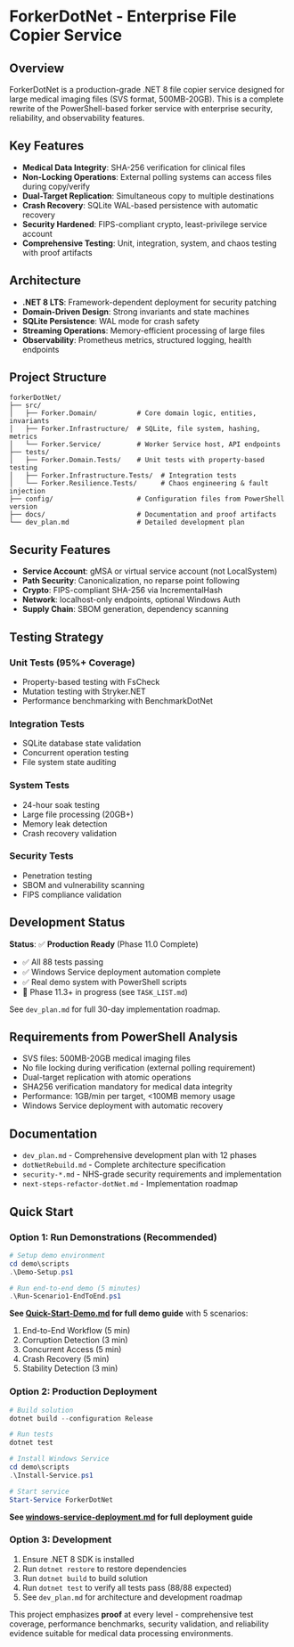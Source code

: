 # ForkerDotNet - Enterprise File Copier Service

## Overview

ForkerDotNet is a production-grade .NET 8 file copier service designed for large medical imaging files (SVS format, 500MB-20GB). This is a complete rewrite of the PowerShell-based forker service with enterprise security, reliability, and observability features.

## Key Features

- **Medical Data Integrity**: SHA-256 verification for clinical files
- **Non-Locking Operations**: External polling systems can access files during copy/verify
- **Dual-Target Replication**: Simultaneous copy to multiple destinations
- **Crash Recovery**: SQLite WAL-based persistence with automatic recovery
- **Security Hardened**: FIPS-compliant crypto, least-privilege service account
- **Comprehensive Testing**: Unit, integration, system, and chaos testing with proof artifacts

## Architecture

- **.NET 8 LTS**: Framework-dependent deployment for security patching
- **Domain-Driven Design**: Strong invariants and state machines
- **SQLite Persistence**: WAL mode for crash safety
- **Streaming Operations**: Memory-efficient processing of large files
- **Observability**: Prometheus metrics, structured logging, health endpoints

## Project Structure

```
forkerDotNet/
├── src/
│   ├── Forker.Domain/          # Core domain logic, entities, invariants
│   ├── Forker.Infrastructure/  # SQLite, file system, hashing, metrics
│   └── Forker.Service/         # Worker Service host, API endpoints
├── tests/
│   ├── Forker.Domain.Tests/    # Unit tests with property-based testing
│   ├── Forker.Infrastructure.Tests/  # Integration tests
│   └── Forker.Resilience.Tests/      # Chaos engineering & fault injection
├── config/                     # Configuration files from PowerShell version
├── docs/                       # Documentation and proof artifacts
└── dev_plan.md                 # Detailed development plan
```

## Security Features

- **Service Account**: gMSA or virtual service account (not LocalSystem)
- **Path Security**: Canonicalization, no reparse point following
- **Crypto**: FIPS-compliant SHA-256 via IncrementalHash
- **Network**: localhost-only endpoints, optional Windows Auth
- **Supply Chain**: SBOM generation, dependency scanning

## Testing Strategy

### Unit Tests (95%+ Coverage)
- Property-based testing with FsCheck
- Mutation testing with Stryker.NET
- Performance benchmarking with BenchmarkDotNet

### Integration Tests
- SQLite database state validation
- Concurrent operation testing
- File system state auditing

### System Tests
- 24-hour soak testing
- Large file processing (20GB+)
- Memory leak detection
- Crash recovery validation

### Security Tests
- Penetration testing
- SBOM and vulnerability scanning
- FIPS compliance validation

## Development Status

**Status**: ✅ **Production Ready** (Phase 11.0 Complete)

- ✅ All 88 tests passing
- ✅ Windows Service deployment automation complete
- ✅ Real demo system with PowerShell scripts
- 📝 Phase 11.3+ in progress (see `TASK_LIST.md`)

See `dev_plan.md` for full 30-day implementation roadmap.

## Requirements from PowerShell Analysis

- SVS files: 500MB-20GB medical imaging files
- No file locking during verification (external polling requirement)
- Dual-target replication with atomic operations
- SHA256 verification mandatory for medical data integrity
- Performance: 1GB/min per target, <100MB memory usage
- Windows Service deployment with automatic recovery

## Documentation

- `dev_plan.md` - Comprehensive development plan with 12 phases
- `dotNetRebuild.md` - Complete architecture specification
- `security-*.md` - NHS-grade security requirements and implementation
- `next-steps-refactor-dotNet.md` - Implementation roadmap

## Quick Start

### Option 1: Run Demonstrations (Recommended)

```powershell
# Setup demo environment
cd demo\scripts
.\Demo-Setup.ps1

# Run end-to-end demo (5 minutes)
.\Run-Scenario1-EndToEnd.ps1
```

**See [Quick-Start-Demo.md](docs/Quick-Start-Demo.md) for full demo guide** with 5 scenarios:
1. End-to-End Workflow (5 min)
2. Corruption Detection (3 min)
3. Concurrent Access (5 min)
4. Crash Recovery (5 min)
5. Stability Detection (3 min)

### Option 2: Production Deployment

```powershell
# Build solution
dotnet build --configuration Release

# Run tests
dotnet test

# Install Windows Service
cd demo\scripts
.\Install-Service.ps1

# Start service
Start-Service ForkerDotNet
```

**See [windows-service-deployment.md](docs/windows-service-deployment.md) for full deployment guide**

### Option 3: Development

1. Ensure .NET 8 SDK is installed
2. Run `dotnet restore` to restore dependencies
3. Run `dotnet build` to build solution
4. Run `dotnet test` to verify all tests pass (88/88 expected)
5. See `dev_plan.md` for architecture and development roadmap

This project emphasizes **proof** at every level - comprehensive test coverage, performance benchmarks, security validation, and reliability evidence suitable for medical data processing environments.